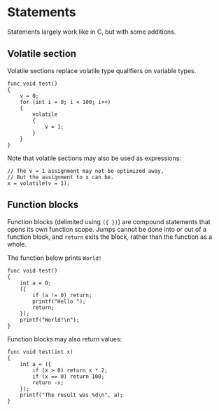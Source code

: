 # Statements

Statements largely work like in C, but with some additions.

## Volatile section

Volatile sections replace volatile type qualifiers on variable types.

```
func void test()
{
    v = 0;
    for (int i = 0; i < 100; i++)
    {
        volatile
        {
            v = 1; 
        }
    }
}
```

Note that volatile sections may also be used as expressions:

```
// The v = 1 assignment may not be optimized away,
// But the assignment to x can be. 
x = volatile(v = 1);
```

## Function blocks

Function blocks (delimited using `({ })`) are compound statements that opens its own function scope. Jumps cannot be done into or out of a function block, and `return` exits the block, rather than the function as a whole.

The function below prints `World!`

```
func void test()
{
    int a = 0;
    ({
        if (a != 0) return;
        printf("Hello ");
        return;
    });
    printf("World!\n");
}
```

Function blocks may also return values:

```
func void test(int x)
{
    int a = ({
        if (x > 0) return x * 2;
        if (x == 0) return 100;
        return -x;
    });            
    printf("The result was %d\n", a);
}
```


